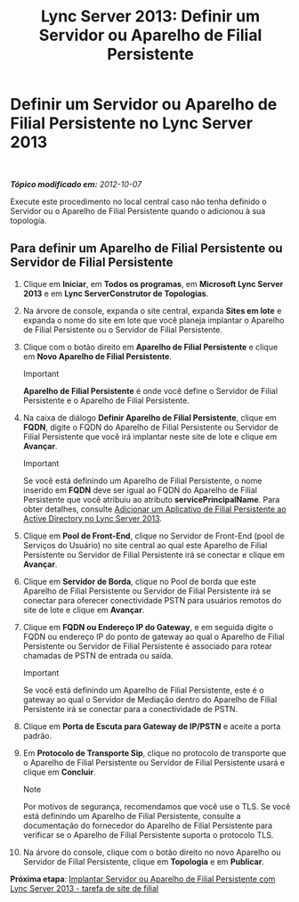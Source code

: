 ﻿---
title: 'Lync Server 2013: Definir um Servidor ou Aparelho de Filial Persistente'
TOCTitle: Definir um Servidor ou Aparelho de Filial Persistente
ms:assetid: 1f49cfbe-30b3-4600-af15-47cb2f58d18a
ms:mtpsurl: https://technet.microsoft.com/pt-br/library/Gg398280(v=OCS.15)
ms:contentKeyID: 49306087
ms.date: 05/19/2016
mtps_version: v=OCS.15
ms.translationtype: HT
---

# Definir um Servidor ou Aparelho de Filial Persistente no Lync Server 2013

 

_**Tópico modificado em:** 2012-10-07_

Execute este procedimento no local central caso não tenha definido o Servidor ou o Aparelho de Filial Persistente quando o adicionou à sua topologia.

## Para definir um Aparelho de Filial Persistente ou Servidor de Filial Persistente

1.  Clique em **Iniciar**, em **Todos os programas**, em **Microsoft Lync Server 2013** e em **Lync ServerConstrutor de Topologias**.

2.  Na árvore de console, expanda o site central, expanda **Sites em lote** e expanda o nome do site em lote que você planeja implantar o Aparelho de Filial Persistente ou o Servidor de Filial Persistente.

3.  Clique com o botão direito em **Aparelho de Filial Persistente** e clique em **Novo Aparelho de Filial Persistente**.
    
    > [!important]  
    > <strong>Aparelho de Filial Persistente</strong> é onde você define o Servidor de Filial Persistente e o Aparelho de Filial Persistente.

4.  Na caixa de diálogo **Definir Aparelho de Filial Persistente**, clique em **FQDN**, digite o FQDN do Aparelho de Filial Persistente ou Servidor de Filial Persistente que você irá implantar neste site de lote e clique em **Avançar**.
    
    > [!important]  
    > Se você está definindo um Aparelho de Filial Persistente, o nome inserido em <strong>FQDN</strong> deve ser igual ao FQDN do Aparelho de Filial Persistente que você atribuiu ao atributo <strong>servicePrincipalName</strong>. Para obter detalhes, consulte <a href="lync-server-2013-add-a-survivable-branch-appliance-to-active-directory.md">Adicionar um Aplicativo de Filial Persistente ao Active Directory no Lync Server 2013</a>.

5.  Clique em **Pool de Front-End**, clique no Servidor de Front-End (pool de Serviços do Usuário) no site central ao qual este Aparelho de Filial Persistente ou Servidor de Filial Persistente irá se conectar e clique em **Avançar**.

6.  Clique em **Servidor de Borda**, clique no Pool de borda que este Aparelho de Filial Persistente ou Servidor de Filial Persistente irá se conectar para oferecer conectividade PSTN para usuários remotos do site de lote e clique em **Avançar**.

7.  Clique em **FQDN ou Endereço IP do Gateway**, e em seguida digite o FQDN ou endereço IP do ponto de gateway ao qual o Aparelho de Filial Persistente ou Servidor de Filial Persistente é associado para rotear chamadas de PSTN de entrada ou saída.
    
    > [!important]  
    > Se você está definindo um Aparelho de Filial Persistente, este é o gateway ao qual o Servidor de Mediação dentro do Aparelho de Filial Persistente irá se conectar para a conectividade de PSTN.

8.  Clique em **Porta de Escuta para Gateway de IP/PSTN** e aceite a porta padrão.

9.  Em **Protocolo de Transporte Sip**, clique no protocolo de transporte que o Aparelho de Filial Persistente ou Servidor de Filial Persistente usará e clique em **Concluir**.
    
    > [!note]  
    > Por motivos de segurança, recomendamos que você use o TLS. Se você está definindo um Aparelho de Filial Persistente, consulte a documentação do fornecedor do Aparelho de Filial Persistente para verificar se o Aparelho de Filial Persistente suporta o protocolo TLS.

10. Na árvore do console, clique com o botão direito no novo Aparelho ou Servidor de Filial Persistente, clique em **Topologia** e em **Publicar**.

**Próxima etapa**: [Implantar Servidor ou Aparelho de Filial Persistente com Lync Server 2013 - tarefa de site de filial](lync-server-2013-deploy-a-survivable-branch-appliance-or-server-branch-site-task.md)


